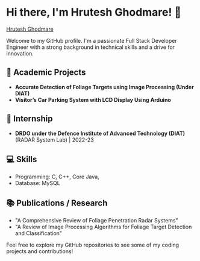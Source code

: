 # Hi there, I'm Hrutesh Ghodmare! 👋
[Hrutesh Ghodmare]("www.linkedin.com/in/hrutesh-ghodmare-5aa44521b")

Welcome to my GitHub profile. I'm a passionate Full Stack Developer Engineer with a strong background in technical skills and a drive for innovation. 

## 💼 Academic Projects

- **Accurate Detection of Foliage Targets using Image Processing (Under DIAT)** 
- **Visitor’s Car Parking System with LCD Display Using Arduino** 

## 💼 Internship

- **DRDO under the Defence Institute of Advanced Technology (DIAT)** (RADAR System Lab) | 2022-23

## 💻 Skills

- Programming: C, C++, Core Java, 
- Database: MySQL

## 📚 Publications / Research

- "A Comprehensive Review of Foliage Penetration Radar Systems"
- "A Review of Image Processing Algorithms for Foliage Target Detection and Classification"


Feel free to explore my GitHub repositories to see some of my coding projects and contributions!

